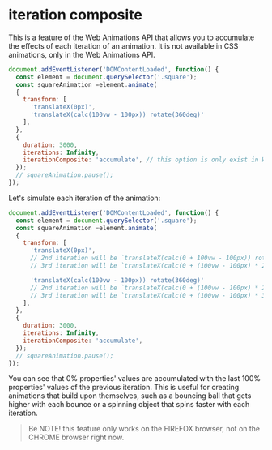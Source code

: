 # iteration composite

This is a feature of the Web Animations API that allows you to accumulate the effects of each iteration of an animation. It is not available in CSS animations, only in the Web Animations API.

```js
document.addEventListener('DOMContentLoaded', function() {
  const element = document.querySelector('.square');
  const squareAnimation =element.animate(
  {
    transform: [
      'translateX(0px)',
      'translateX(calc(100vw - 100px)) rotate(360deg)'
    ],
  },
  {
    duration: 3000,
    iterations: Infinity,
    iterationComposite: 'accumulate', // this option is only exist in Web Animations API, not in CSS
  });
  // squareAnimation.pause();
});
```

Let's simulate each iteration of the animation:


```js
document.addEventListener('DOMContentLoaded', function() {
  const element = document.querySelector('.square');
  const squareAnimation =element.animate(
  {
    transform: [
      'translateX(0px)',
      // 2nd iteration will be `translateX(calc(0 + 100vw - 100px)) rotate(360deg)`
      // 3rd iteration will be `translateX(calc(0 + (100vw - 100px) * 2)) rotate(calc(360deg * 2))`

      'translateX(calc(100vw - 100px)) rotate(360deg)'
      // 2nd iteration will be `translateX(calc(0 + (100vw - 100px) * 2)) rotate(calc(360deg * 2))`
      // 3rd iteration will be `translateX(calc(0 + (100vw - 100px) * 3)) rotate(calc(360deg * 3))`
    ],
  },
  {
    duration: 3000,
    iterations: Infinity,
    iterationComposite: 'accumulate',
  });
  // squareAnimation.pause();
});
```

You can see that 0% properties' values are accumulated with the last 100% properties' values of the previous iteration. This is useful for creating animations that build upon themselves, such as a bouncing ball that gets higher with each bounce or a spinning object that spins faster with each iteration.

> Be NOTE! this feature only works on the FIREFOX browser, not on the CHROME browser right now.



